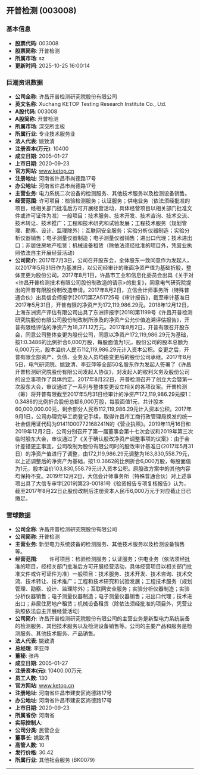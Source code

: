 ## 开普检测 (003008)

### 基本信息

- **股票代码**: 003008
- **股票简称**: 开普检测
- **所属市场**: sz
- **更新时间**: 2025-10-25 16:00:14

### 巨潮资讯数据

- **公司全称**: 许昌开普检测研究院股份有限公司
- **英文名称**: Xuchang KETOP Testing Research Institute Co., Ltd.
- **A股代码**: 003008
- **A股简称**: 开普检测
- **所属市场**: 深交所主板
- **所属行业**: 专业技术服务业
- **法人代表**: 姚致清
- **注册资本(万元)**: 10400
- **成立日期**: 2005-01-27
- **上市日期**: 2020-09-23
- **官方网站**: www.ketop.cn
- **注册地址**: 河南省许昌市尚德路17号
- **办公地址**: 河南省许昌市尚德路17号
- **主营业务**: 电力系统二次设备的检测服务、其他技术服务以及检测设备销售。
- **经营范围**: 许可项目：检验检测服务；认证服务；供电业务（依法须经批准的项目，经相关部门批准后方可开展经营活动，具体经营项目以相关部门批准文件或许可证件为准）一般项目：技术服务、技术开发、技术咨询、技术交流、技术转让、技术推广；工程和技术研究和试验发展；工程技术服务（规划管理、勘察、设计、监理除外）；互联网安全服务；实验分析仪器制造；实验分析仪器销售；电子测量仪器制造；电子测量仪器销售；进出口代理；技术进出口；非居住房地产租赁；机械设备租赁（除依法须经批准的项目外，凭营业执照依法自主开展经营活动）
- **公司简介**: 2017年7月3日，公司召开股东会，全体股东一致同意作为发起人，以2017年5月31日作为基准日，以公司经审计的账面净资产值为基础折股，整体变更为股份公司。2017年8月1日，许昌市工业和信息化委员会出具《关于对<许昌开普检测技术有限公司股份制改造的请示>的批复》，同意电气研究院提出的开普有限股份制改造申请。2017年8月2日，立信会计师事务所（特殊普通合伙）出具信会师报字[2017]第ZA51725号《审计报告》，截至审计基准日2017年5月31日，开普有限的净资产为172,119,986.29元。2018年12月12日，上海东洲资产评估有限公司出具了东洲评报字[2018]第1199号《许昌开普检测研究院股份有限公司股份制改制所涉及的净资产公允价值追溯评估报告》，开普有限经评估的净资产为18,371.12万元。2017年8月2日，开普有限召开股东会，同意公司整体变更为股份公司，同意以净资产172,119,986.29元为基础，按1:0.3486的比例折合6,000万股，每股面值为1元，股份公司的股本总额为6,000万元，股本溢价人民币112,119,986.29元计入资本公积。变更之后，开普有限全部资产、负债、业务及人员均由变更后的股份公司承继。2017年8月5日，电气研究院、姚致清、李亚萍等全部50名股东作为发起人签署了《许昌开普检测研究院股份有限公司发起人协议》，对发起人的权利义务及股份公司的设立事项作了具体约定。2017年8月22日，开普检测召开了创立大会暨第一次股东大会，审议通过了一系列与整体变更设立相关的各项议案。开普检测（筹）将开普有限截至2017年5月31日经审计的净资产172,119,986.29元按1：0.3486的比例折合股份总额6,000万股，每股面值1元，共计股本60,000,000.00元，剩余部分人民币112,119,986.29元计入资本公积。2017年9月1日，公司办理完毕工商登记手续，取得许昌市工商行政管理局换发的统一社会信用证代码为91411000772168241N的《营业执照》。2019年11月16日和2019年12月2日，公司分别召开了第一届董事会第十七次会议和2019年第三次临时股东大会，审议通过了《关于确认股改净资产调整事项的议案》：由于会计差错更正事宜，公司改制为股份有限公司时的股改审计基准日(2017年5月31日）的净资产值进行了调整，由172,119,986.29元调整为163,830,558.79元，以上述调整后的净资产为基础，按1:0.3662的比例折合6,000万股，每股面值为1元，股本溢价103,830,558.79元计入资本公积。原股改方案中的其他内容均保持不变。2019年12月2日，大信会计师事务所（特殊普通合伙）对上述事项出具了大信专审字[2019]第23-00181号《验资报告专项复核报告》认为，截至2017年8月22日止股份改制后注册资本人民币6,000万元于对应截止日已缴足。

### 雪球数据

- **公司全称**: 许昌开普检测研究院股份有限公司
- **公司简称**: 开普检测
- **主营业务**: 新型电力系统装备的检测服务、其他技术服务以及检测设备销售等。
- **经营范围**: 　　许可项目：检验检测服务；认证服务；供电业务（依法须经批准的项目，经相关部门批准后方可开展经营活动，具体经营项目以相关部门批准文件或许可证件为准）一般项目：技术服务、技术开发、技术咨询、技术交流、技术转让、技术推广；工程和技术研究和试验发展；工程技术服务（规划管理、勘察、设计、监理除外）；互联网安全服务；实验分析仪器制造；实验分析仪器销售；电子测量仪器制造；电子测量仪器销售；进出口代理；技术进出口；非居住房地产租赁；机械设备租赁（除依法须经批准的项目外，凭营业执照依法自主开展经营活动）
- **公司简介**: 许昌开普检测研究院股份有限公司的主营业务是新型电力系统装备的检测服务、其他技术服务以及检测设备销售等。公司的主要产品和服务是检测服务、其他技术服务、产品销售。
- **法人代表**: 姚致清
- **总经理**: 李亚萍
- **董秘**: 张冉
- **成立日期**: 2005-01-27
- **注册资本(元)**: 10400.00万元
- **员工人数**: 130
- **官方网站**: www.ketop.cn
- **注册地址**: 河南省许昌市建安区尚德路17号
- **办公地址**: 河南省许昌市建安区尚德路17号
- **上市日期**: 2020-09-23
- **所属省份**: 河南省
- **实际控制人**: 
- **公司分类**: 民营企业
- **董事长**: 姚致清
- **高管人数**: 10
- **发行价格**: 30.42
- **所属行业**: 其他社会服务 (BK0079)

---